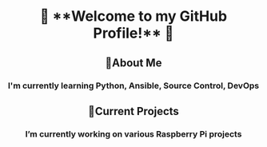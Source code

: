 <h1 align="center">👋 **Welcome to my GitHub Profile!** 👋</h1>

<h2 align="center">💬About Me</h2>
<h3 align="center">I'm currently learning Python, Ansible, Source Control, DevOps</h3>

<h2 align="center">🔭Current Projects</h2>
<h3 align="center">I’m currently working on various Raspberry Pi projects</h3>



<!--
**slim941/slim941** is a ✨ _special_ ✨ repository because its `README.md` (this file) appears on your GitHub profile.

Here are some ideas to get you started:

- 🔭 I’m currently working on ...
- 🌱 I’m currently learning ...
- 👯 I’m looking to collaborate on ...
- 🤔 I’m looking for help with ...
- 💬 Ask me about ...
- 📫 How to reach me: ...
- 😄 Pronouns: ...
- ⚡ Fun fact: ...
-->
